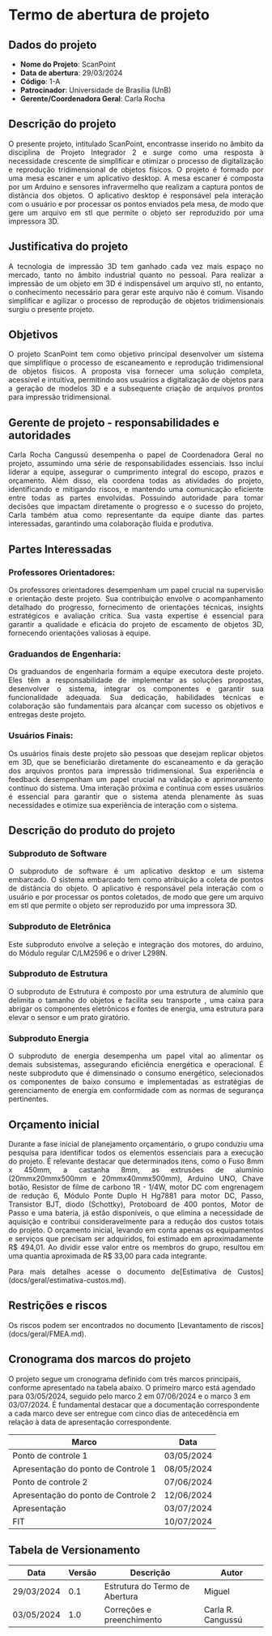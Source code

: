 # Termo de abertura de projeto

## Dados do projeto 

- **Nome do Projeto**: ScanPoint
- **Data de abertura**: 29/03/2024
- **Código**: 1-A
- **Patrocinador**: Universidade de Brasília (UnB) 
- **Gerente/Coordenadora Geral**: Carla Rocha 

## Descrição do projeto 

<p style="text-align: justify;"> O presente projeto, intitulado ScanPoint, encontrasse inserido no âmbito da disciplina de Projeto Integrador 2 e surge como uma resposta à necessidade crescente de simplificar e otimizar o processo de digitalização e reprodução tridimensional de objetos físicos. O projeto é formado por uma mesa escaner e um aplicativo desktop. A mesa escaner é composta por um Arduino e sensores infravermelho que realizam a captura pontos de distância dos objetos. O aplicativo desktop é responsável pela interação com o usuário e por processar os pontos enviados pela mesa, de modo que gere um arquivo em stl que permite o objeto ser reproduzido por uma impressora 3D. </p>

## Justificativa do projeto 
<p style="text-align: justify;"> A tecnologia de impressão 3D tem ganhado cada vez mais espaço no mercado, tanto no âmbito industrial quanto no pessoal. Para realizar a impressão de um objeto em 3D é indispensável um arquivo stl, no entanto, o conhecimento necessário para gerar este arquivo não é comum. Visando simplificar e agilizar o processo de reprodução de objetos tridimensionais surgiu o presente projeto.</p>

## Objetivos 

<p style="text-align: justify;"> O projeto ScanPoint tem como objetivo principal desenvolver um sistema que simplifique o processo de escaneamento e reprodução tridimensional de objetos físicos. A proposta visa fornecer uma solução completa, acessível e intuitiva, permitindo aos usuários a digitalização de objetos para a geração de modelos 3D e a subsequente criação de arquivos prontos para impressão tridimensional.</p>

## Gerente de projeto - responsabilidades e autoridades

<p style="text-align: justify;"> Carla Rocha Cangussú desempenha o papel de Coordenadora Geral no projeto, assumindo uma série de responsabilidades essenciais. Isso inclui liderar a equipe, assegurar o cumprimento integral do escopo, prazos e orçamento. Além disso, ela coordena todas as atividades do projeto, identificando e mitigando riscos, e mantendo uma comunicação eficiente entre todas as partes envolvidas. Possuindo autoridade para tomar decisões que impactam diretamente o progresso e o sucesso do projeto, Carla também atua como representante da equipe diante das partes interessadas, garantindo uma colaboração fluida e produtiva.</p>

## Partes Interessadas

###  Professores Orientadores:
<p style="text-align: justify;">Os professores orientadores desempenham um papel crucial na supervisão e orientação deste projeto. Sua contribuição envolve o acompanhamento detalhado do progresso, fornecimento de orientações técnicas, insights estratégicos e avaliação crítica. Sua vasta expertise é essencial para garantir a qualidade e eficácia do projeto de escamento de objetos 3D, fornecendo orientações valiosas à equipe.</p>

### Graduandos de Engenharia:
<p style="text-align: justify;">Os graduandos de engenharia formam a equipe executora deste projeto. Eles têm a responsabilidade de implementar as soluções propostas, desenvolver o sistema, integrar os componentes e garantir sua funcionalidade adequada. Sua dedicação, habilidades técnicas e colaboração são fundamentais para alcançar com sucesso os objetivos e entregas deste projeto.</p>

### Usuários Finais:
<p style="text-align: justify;">Os usuários finais deste projeto são pessoas que desejam replicar objetos em 3D, que se beneficiarão diretamente do escaneamento e da geração dos arquivos prontos para impressão tridimensional. Sua experiência e feedback desempenham um papel crucial na validação e aprimoramento contínuo do sistema. Uma interação próxima e contínua com esses usuários é essencial para garantir que o sistema atenda plenamente às suas necessidades e otimize sua experiência de interação com o sistema.<p>

##  Descrição do produto do projeto

### Subproduto de Software
<p style="text-align: justify;">O subproduto de software é um aplicativo desktop e um sistema embarcado. O sistema embarcado tem como atribuição a coleta de pontos de distância do objeto. O aplicativo é responsável pela interação com o usuário e por processar os pontos coletados, de modo que gere um arquivo em stl que permite o objeto ser reproduzido por uma impressora 3D. </p>

### Subproduto de Eletrônica
<p style="text-align: justify;">Este subproduto envolve a seleção e integração dos motores, do arduino, do Módulo regular C/LM2596 e o driver L298N.</p>

### Subproduto de Estrutura
<p style="text-align: justify;">O subproduto de Estrutura  é composto por uma estrutura de alumínio que delimita o tamanho do objetos e facilita seu transporte ,  uma caixa para abrigar os componentes eletrônicos e fontes de energia, uma estrutura  para elevar o sensor e um prato giratório.</p>

### Subproduto Energia
<p style="text-align: justify;">O subproduto de energia desempenha um papel vital ao alimentar os demais subsistemas, assegurando eficiência energética e operacional. É neste subproduto que é dimensinado o consumo energético, selecionados os componentes de baixo consumo e implementadas as estratégias de gerenciamento de energia em conformidade com as normas de segurança pertinentes.</p>

## Orçamento inicial 

<p style="text-align: justify;">Durante a fase inicial de planejamento orçamentário, o grupo conduziu uma pesquisa para identificar todos os elementos essenciais para a execução do projeto. É relevante destacar que determinados itens, como o Fuso 8mm x 450mm, a castanha 8mm, as extrusões de alumínio (20mmx20mmx500mm e 20mmx40mmx500mm), Arduino UNO, Chave botão, Resistor de filme de carbono 1R - 1/4W, motor DC com engrenagem de redução 6, Módulo Ponte Duplo H Hg7881 para motor DC, Passo, Transistor BJT, diodo (Schottky), Protoboard de 400 pontos, Motor de Passo e uma bateria, já estão disponíveis, o que elimina a necessidade de aquisição e contribui consideravelmente para a redução dos custos totais do projeto. O orçamento inicial, levando em conta apenas os equipamentos e serviços que precisam ser adquiridos, foi estimado em aproximadamente R$ 494,01. Ao dividir esse valor entre os membros do grupo, resultou em uma quantia aproximada de R$ 33,00 para cada integrante.</p>

<p style="text-align: justify;">Para mais detalhes acesse o documento de[Estimativa de Custos](docs/geral/estimativa-custos.md). </p>

## Restrições e riscos

<p style="text-align: justify;">Os riscos podem ser encontrados no documento [Levantamento de riscos](docs/geral/FMEA.md).</p>

## Cronograma dos marcos do projeto
O projeto segue um cronograma definido com três marcos principais, conforme apresentado na tabela abaixo. O primeiro marco está agendado para 03/05/2024, seguido pelo marco 2 em 07/06/2024 e o marco 3 em 03/07/2024. É fundamental destacar que a documentação correspondente a cada marco deve ser entregue com cinco dias de antecedência em relação à data de apresentação correspondente.

|Marco |Data|
|------|----|
|Ponto de controle 1| 03/05/2024|
|Apresentação do ponto de Controle 1| 08/05/2024|
|Ponto de controle 2| 07/06/2024|
|Apresentação do ponto de Controle 2| 12/06/2024|
|Apresentação| 03/07/2024|
| FIT | 10/07/2024|

## Tabela de Versionamento

| Data | Versão| Descrição | Autor |
|------|-------|-----------|-------|
|29/03/2024|0.1|Estrutura do Termo de Abertura| Miguel|
|03/05/2024|1.0|Correções e preenchimento | Carla R. Cangussú|